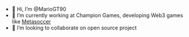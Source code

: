 - 👋 Hi, I’m @MarioGT90
- 🌱 I’m currently working at Champion Games, developing Web3 games like [Metasoccer]([url](https://metasoccer.com/))
- 💞️ I’m looking to collaborate on open source project

